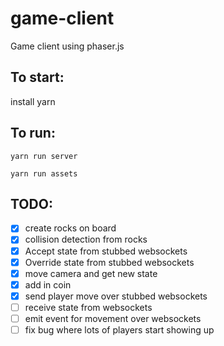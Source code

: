 # game-client
Game client using phaser.js


## To start:
install yarn


## To run:
`yarn run server`

`yarn run assets`

## TODO:
- [x] create rocks on board
- [x] collision detection from rocks
- [x] Accept state from stubbed websockets
- [x] Override state from stubbed websockets 
- [x] move camera and get new state
- [x] add in coin
- [x] send player move over stubbed websockets
- [ ] receive state from websockets
- [ ] emit event for movement over websockets
- [ ] fix bug where lots of players start showing up
